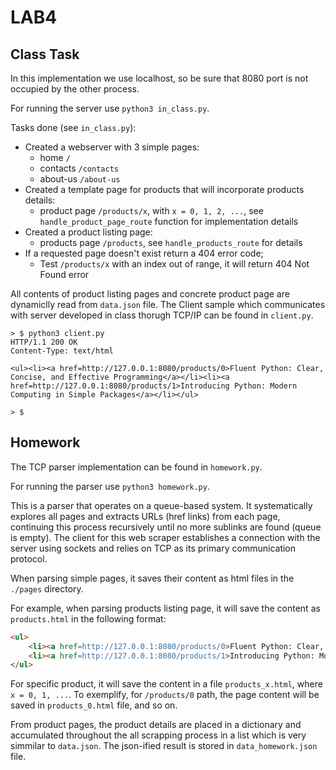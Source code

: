 # LAB4

## Class Task

In this implementation we use localhost, so be sure that 8080 port is not occupied by the other process.

For running the server use `python3 in_class.py`.

Tasks done (see `in_class.py`):

- Created a webserver with 3 simple pages:
  - home `/`
  - contacts `/contacts`
  - about-us `/about-us`
- Created a template page for products that will incorporate products details:
  - product page `/products/x`, with `x = 0, 1, 2, ...`, see `handle_product_page_route` function for implementation details
- Created a product listing page:
  - products page `/products`, see `handle_products_route` for details
- If a requested page doesn't exist return a 404 error code;
  - Test `/products/x` with an index out of range, it will return 404 Not Found error

All contents of product listing pages and concrete product page are dynamiclly read from `data.json` file.
The Client sample which communicates with server developed in class thorugh TCP/IP can be found in `client.py`.

```shell
> $ python3 client.py
HTTP/1.1 200 OK
Content-Type: text/html

<ul><li><a href=http://127.0.0.1:8080/products/0>Fluent Python: Clear, Concise, and Effective Programming</a></li><li><a href=http://127.0.0.1:8080/products/1>Introducing Python: Modern Computing in Simple Packages</a></li></ul>

> $
```

## Homework

The TCP parser implementation can be found in `homework.py`.

For running the parser use `python3 homework.py`.

This is a parser that operates on a queue-based system. It systematically explores all pages and extracts URLs (href links) from each page, continuing this process recursively until no more sublinks are found (queue is empty). The client for this web scraper establishes a connection with the server using sockets and relies on TCP as its primary communication protocol.

When parsing simple pages, it saves their content as html files in the `./pages` directory.

For example, when parsing products listing page, it will save the content as `products.html` in the following format:

```html
<ul>
    <li><a href=http://127.0.0.1:8080/products/0>Fluent Python: Clear, Concise, and Effective Programming</a></li>
    <li><a href=http://127.0.0.1:8080/products/1>Introducing Python: Modern Computing in Simple Packages</a></li>
</ul>
```

For specific product, it will save the content in a file `products_x.html`, where `x = 0, 1, ...`. To exemplify, for `/products/0` path, the page content will be saved in `products_0.html` file, and so on.

From product pages, the product details are placed in a dictionary and accumulated throughout the all scrapping process in a list which is very simmilar to `data.json`. The json-ified result is stored in `data_homework.json` file.
